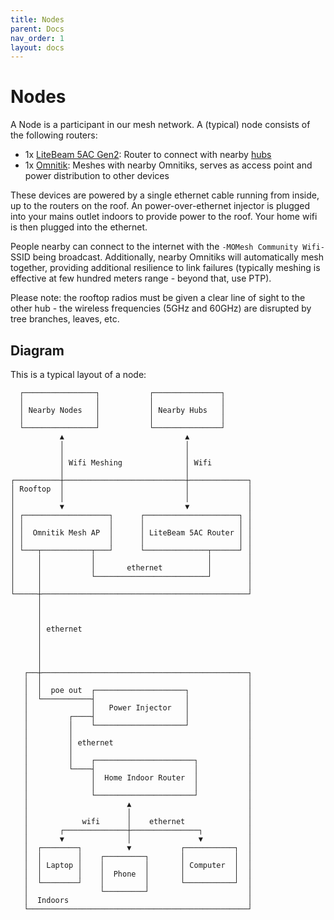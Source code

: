 ```yaml
---
title: Nodes
parent: Docs
nav_order: 1
layout: docs
---
```


# Nodes

A Node is a participant in our mesh network. A (typical) node consists of the following routers:

- 1x [LiteBeam 5AC Gen2](/equipment/lbe): Router to connect with nearby [hubs](./hubs)
- 1x [Omnitik](/equipment/omnitik): Meshes with nearby Omnitiks, serves as access point and power distribution to other devices

These devices are powered by a single ethernet cable running from inside, up to the routers on the roof. An power-over-ethernet injector is plugged into your mains outlet indoors to provide power to the roof. Your home wifi is then plugged into the ethernet.

People nearby can connect to the internet with the `-MOMesh Community Wifi-` SSID being broadcast. Additionally, nearby Omnitiks will automatically mesh together, providing additional resilience to link failures (typically meshing is effective at few hundred meters range - beyond that, use PTP).

Please note: the rooftop radios must be given a clear line of sight to the other hub - the wireless frequencies (5GHz and 60GHz) are disrupted by tree branches, leaves, etc.

## Diagram

This is a typical layout of a node:


```
  ┌────────────────┐           ┌───────────────┐
  │                │           │               │
  │ Nearby Nodes   │           │ Nearby Hubs   │
  │                │           │               │
  └────────────────┘           └───────────────┘
           ▲                           ▲
           │                           │
           │                           │
           │ Wifi Meshing              │ Wifi
           │                           │
┌──────────┼───────────────────────────┼─────────────┐
│ Rooftop  │                           │             │
│          │                           │             │
│          ▼                           ▼             │
│ ┌───────────────────┐      ┌─────────────────────┐ │
│ │                   │      │                     │ │
│ │  Omnitik Mesh AP  │      │ LiteBeam 5AC Router │ │
│ │                   │      │                     │ │
│ └───┬───────────┬───┘      └──────────────┬──────┘ │
│     │           │                         │        │
│     │           │       ethernet          │        │
│     │           └─────────────────────────┘        │
│     │                                              │
└─────┼──────────────────────────────────────────────┘
      │
      │
      │
      │ ethernet
      │
      │
      │
      │
   ┌──┼──────────────────────────────────────────────┐
   │  │                                              │
   │  │  poe out  ┌────────────────────┐             │
   │  └───────────┤                    │             │
   │              │   Power Injector   │             │
   │         ┌────┤                    │             │
   │         │    └────────────────────┘             │
   │         │                                       │
   │         │ ethernet                              │
   │         │                                       │
   │         │    ┌──────────────────────┐           │
   │         └────┤                      │           │
   │              │  Home Indoor Router  │           │
   │              │                      │           │
   │              └──────────────────────┘           │
   │                      ▲                          │
   │                      │                          │
   │            wifi      │    ethernet              │
   │       ┌──────────────┼───────────────┐          │
   │       ▼              │               ▼          │
   │  ┌────────┐          ▼           ┌───────────┐  │
   │  │        │    ┌─────────┐       │           │  │
   │  │ Laptop │    │         │       │ Computer  │  │
   │  │        │    │  Phone  │       │           │  │
   │  └────────┘    │         │       └───────────┘  │
   │                └─────────┘                      │
   │  Indoors                                        │
   └─────────────────────────────────────────────────┘

```
